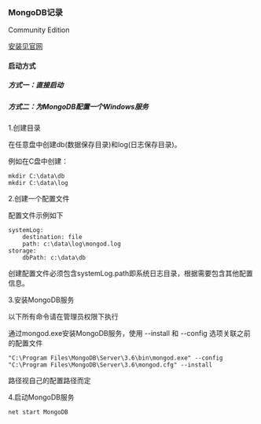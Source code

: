 ### MongoDB记录

Community Edition

[安装见官网](https://docs.mongodb.com/manual/installation/)

#### 启动方式

##### 方式一：直接启动

##### 方式二：为MongoDB配置一个Windows服务

1.创建目录

在任意盘中创建db\(数据保存目录\)和log\(日志保存目录\)。

例如在C盘中创建：

```
mkdir C:\data\db
mkdir C:\data\log
```

2.创建一个配置文件

配置文件示例如下

```
systemLog:
    destination: file
    path: c:\data\log\mongod.log
storage:
    dbPath: c:\data\db
```

创建配置文件必须包含systemLog.path即系统日志目录，根据需要包含其他配置信息。

3.安装MongoDB服务

以下所有命令请在管理员权限下执行

通过mongod.exe安装MongoDB服务，使用 --install 和 --config 选项关联之前的配置文件

```
"C:\Program Files\MongoDB\Server\3.6\bin\mongod.exe" --config "C:\Program Files\MongoDB\Server\3.6\mongod.cfg" --install
```

路径视自己的配置路径而定

4.启动MongoDB服务

    net start MongoDB





